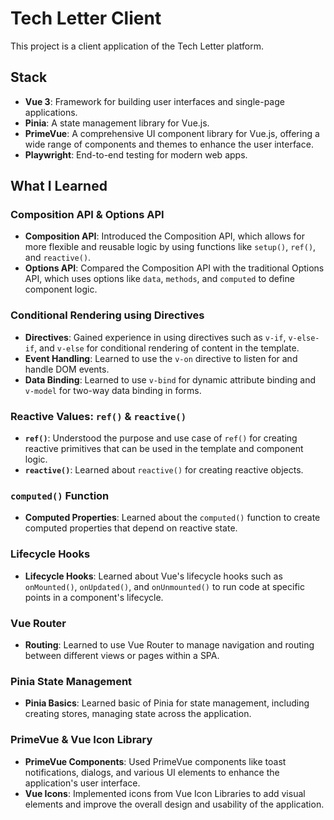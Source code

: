 # Tech Letter Client

This project is a client application of the Tech Letter platform.

## Stack

- **Vue 3**: Framework for building user interfaces and single-page applications.
- **Pinia**: A state management library for Vue.js.
- **PrimeVue**: A comprehensive UI component library for Vue.js, offering a wide range of components and themes to enhance the user interface.
- **Playwright**: End-to-end testing for modern web apps.

## What I Learned

### Composition API & Options API

- **Composition API**: Introduced the Composition API, which allows for more flexible and reusable logic by using functions like `setup()`, `ref()`, and `reactive()`.
- **Options API**: Compared the Composition API with the traditional Options API, which uses options like `data`, `methods`, and `computed` to define component logic.

### Conditional Rendering using Directives

- **Directives**: Gained experience in using directives such as `v-if`, `v-else-if`, and `v-else` for conditional rendering of content in the template.
- **Event Handling**: Learned to use the `v-on` directive to listen for and handle DOM events.
- **Data Binding**: Learned to use `v-bind` for dynamic attribute binding and `v-model` for two-way data binding in forms.

### Reactive Values: `ref()` & `reactive()`

- **`ref()`**: Understood the purpose and use case of `ref()` for creating reactive primitives that can be used in the template and component logic.
- **`reactive()`**: Learned about `reactive()` for creating reactive objects.

### `computed()` Function

- **Computed Properties**: Learned about the `computed()` function to create computed properties that depend on reactive state.

### Lifecycle Hooks

- **Lifecycle Hooks**: Learned about Vue's lifecycle hooks such as `onMounted()`, `onUpdated()`, and `onUnmounted()` to run code at specific points in a component's lifecycle.

### Vue Router

- **Routing**: Learned to use Vue Router to manage navigation and routing between different views or pages within a SPA.

### Pinia State Management

- **Pinia Basics**: Learned basic of Pinia for state management, including creating stores, managing state across the application.

### PrimeVue & Vue Icon Library

- **PrimeVue Components**: Used PrimeVue components like toast notifications, dialogs, and various UI elements to enhance the application's user interface.
- **Vue Icons**: Implemented icons from Vue Icon Libraries to add visual elements and improve the overall design and usability of the application.
